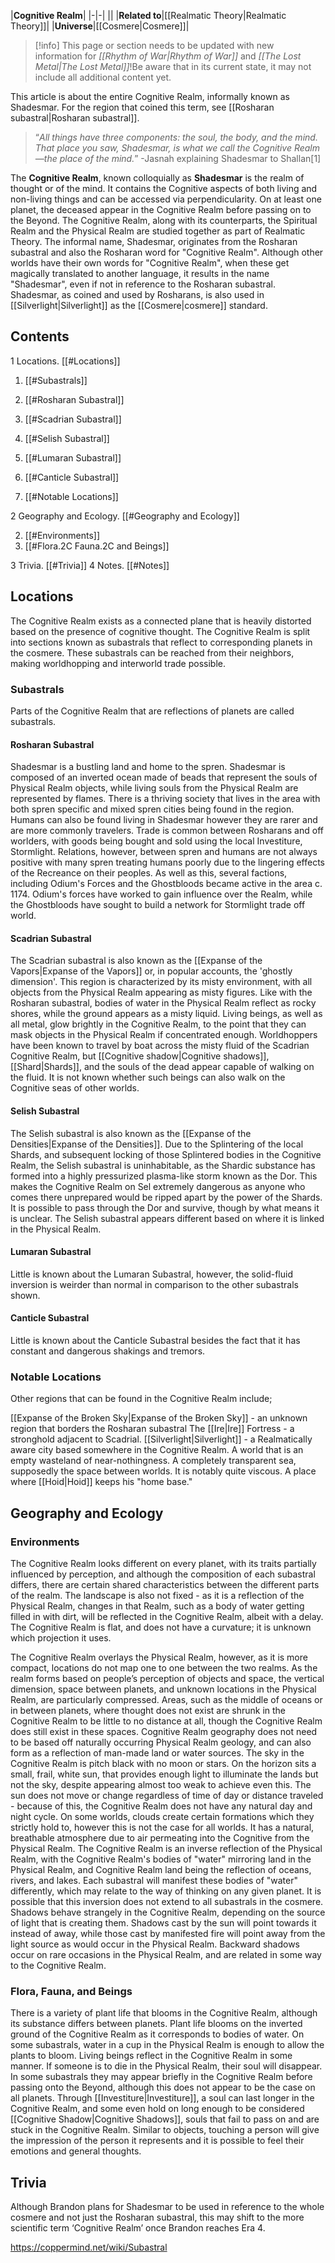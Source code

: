 |**Cognitive Realm**|
|-|-|
||
|**Related to**|[[Realmatic Theory\|Realmatic Theory]]|
|**Universe**|[[Cosmere\|Cosmere]]|

> [!info] This page or section needs to be updated with new information for *[[Rhythm of War\|Rhythm of War]]* and *[[The Lost Metal\|The Lost Metal]]*!Be aware that in its current state, it may not include all additional content yet.

This article is about the entire Cognitive Realm, informally known as Shadesmar. For the region that coined this term, see [[Rosharan subastral\|Rosharan subastral]].
>“*All things have three components: the soul, the body, and the mind. That place you saw, Shadesmar, is what we call the Cognitive Realm—the place of the mind.*”
\-Jasnah explaining Shadesmar to Shallan[1]


The **Cognitive Realm**, known colloquially as **Shadesmar** is the realm of thought or of the mind. It contains the Cognitive aspects of both living and non-living things and can be accessed via perpendicularity. On at least one planet, the deceased appear in the Cognitive Realm before passing on to the Beyond. The Cognitive Realm, along with its counterparts, the Spiritual Realm and the Physical Realm are studied together as part of Realmatic Theory.
The informal name, Shadesmar, originates from the Rosharan subastral and also the Rosharan word for "Cognitive Realm". Although other worlds have their own words for "Cognitive Realm", when these get magically translated to another language, it results in the name "Shadesmar", even if not in reference to the Rosharan subastral. Shadesmar, as coined and used by Rosharans, is also used in [[Silverlight\|Silverlight]] as the [[Cosmere\|cosmere]] standard.

## Contents

1 Locations. [[#Locations]] 

1. [[#Subastrals]] 

1. [[#Rosharan Subastral]] 
1. [[#Scadrian Subastral]] 
1. [[#Selish Subastral]] 
1. [[#Lumaran Subastral]] 
1. [[#Canticle Subastral]] 


1. [[#Notable Locations]] 


2 Geography and Ecology. [[#Geography and Ecology]] 

2. [[#Environments]] 
2. [[#Flora.2C Fauna.2C and Beings]] 


3 Trivia. [[#Trivia]] 
4 Notes. [[#Notes]] 


## Locations
The Cognitive Realm exists as a connected plane that is heavily distorted based on the presence of cognitive thought. The Cognitive Realm is split into sections known as subastrals that reflect to corresponding planets in the cosmere. These subastrals can be reached from their neighbors, making worldhopping and interworld trade possible.

### Subastrals
Parts of the Cognitive Realm that are reflections of planets are called subastrals.

#### Rosharan Subastral

 
Shadesmar is a bustling land and home to the spren. Shadesmar is composed of an inverted ocean made of beads that represent the souls of Physical Realm objects, while living souls from the Physical Realm are represented by flames. There is a thriving society that lives in the area with both spren specific and mixed spren cities being found in the region. Humans can also be found living in Shadesmar however they are rarer and are more commonly travelers. Trade is common between Rosharans and off worlders, with goods being bought and sold using the local Investiture, Stormlight. Relations, however, between spren and humans are not always positive with many spren treating humans poorly due to the lingering effects of the Recreance on their peoples. As well as this, several factions, including Odium's Forces and the Ghostbloods became active in the area c. 1174. Odium's forces have worked to gain influence over the Realm, while the Ghostbloods have sought to build a network for Stormlight trade off world.

#### Scadrian Subastral
The Scadrian subastral is also known as the [[Expanse of the Vapors\|Expanse of the Vapors]] or, in popular accounts, the 'ghostly dimension'. This region is characterized by its misty environment, with all objects from the Physical Realm appearing as misty figures. Like with the Rosharan subastral, bodies of water in the Physical Realm reflect as rocky shores, while the ground appears as a misty liquid. Living beings, as well as all metal, glow brightly in the Cognitive Realm, to the point that they can mask objects in the Physical Realm if concentrated enough.
Worldhoppers have been known to travel by boat across the misty fluid of the Scadrian Cognitive Realm, but [[Cognitive shadow\|Cognitive shadows]], [[Shard\|Shards]], and the souls of the dead appear capable of walking on the fluid. It is not known whether such beings can also walk on the Cognitive seas of other worlds.

#### Selish Subastral
The Selish subastral is also known as the [[Expanse of the Densities\|Expanse of the Densities]]. Due to the Splintering of the local Shards, and subsequent locking of those Splintered bodies in the Cognitive Realm, the Selish subastral is uninhabitable, as the Shardic substance has formed into a highly pressurized plasma-like storm known as the Dor. This makes the Cognitive Realm on Sel extremely dangerous as anyone who comes there unprepared would be ripped apart by the power of the Shards. It is possible to pass through the Dor and survive, though by what means it is unclear.
The Selish subastral appears different based on where it is linked in the Physical Realm.

#### Lumaran Subastral
Little is known about the Lumaran Subastral, however, the solid-fluid inversion is weirder than normal in comparison to the other subastrals shown.

#### Canticle Subastral
Little is known about the Canticle Subastral besides the fact that it has constant and dangerous shakings and tremors.

### Notable Locations
Other regions that can be found in the Cognitive Realm include;

[[Expanse of the Broken Sky\|Expanse of the Broken Sky]] - an unknown region that borders the Rosharan subastral
The [[Ire\|Ire]] Fortress - a stronghold adjacent to Scadrial.
[[Silverlight\|Silverlight]] - a Realmatically aware city based somewhere in the Cognitive Realm.
A world that is an empty wasteland of near-nothingness.
A completely transparent sea, supposedly the space between worlds. It is notably quite viscous.
A place where [[Hoid\|Hoid]] keeps his "home base."
## Geography and Ecology
### Environments
The Cognitive Realm looks different on every planet, with its traits partially influenced by perception, and although the composition of each subastral differs, there are certain shared characteristics between the different parts of the realm. The landscape is also not fixed - as it is a reflection of the Physical Realm, changes in that Realm, such as a body of water getting filled in with dirt, will be reflected in the Cognitive Realm, albeit with a delay. The Cognitive Realm is flat, and does not have a curvature; it is unknown which projection it uses.

 
The Cognitive Realm overlays the Physical Realm, however, as it is more compact, locations do not map one to one between the two realms. As the realm forms based on people’s perception of objects and space, the vertical dimension, space between planets, and unknown locations in the Physical Realm, are particularly compressed. Areas, such as the middle of oceans or in between planets, where thought does not exist are shrunk in the Cognitive Realm to be little to no distance at all, though the Cognitive Realm does still exist in these spaces. Cognitive Realm geography does not need to be based off naturally occurring Physical Realm geology, and can also form as a reflection of man-made land or water sources.
The sky in the Cognitive Realm is pitch black with no moon or stars. On the horizon sits a small, frail, white sun, that provides enough light to illuminate the lands but not the sky, despite appearing almost too weak to achieve even this. The sun does not move or change regardless of time of day or distance traveled - because of this, the Cognitive Realm does not have any natural day and night cycle. On some worlds, clouds create certain formations which they strictly hold to, however this is not the case for all worlds. It has a natural, breathable atmosphere due to air permeating into the Cognitive from the Physical Realm.
The Cognitive Realm is an inverse reflection of the Physical Realm, with the Cognitive Realm's bodies of "water" mirroring land in the Physical Realm, and Cognitive Realm land being the reflection of oceans, rivers, and lakes. Each subastral will manifest these bodies of "water" differently, which may relate to the way of thinking on any given planet. It is possible that this inversion does not extend to all subastrals in the cosmere.
Shadows behave strangely in the Cognitive Realm, depending on the source of light that is creating them. Shadows cast by the sun will point towards it instead of away, while those cast by manifested fire will point away from the light source as would occur in the Physical Realm. Backward shadows occur on rare occasions in the Physical Realm, and are related in some way to the Cognitive Realm.

### Flora, Fauna, and Beings
There is a variety of plant life that blooms in the Cognitive Realm, although its substance differs between planets. Plant life blooms on the inverted ground of the Cognitive Realm as it corresponds to bodies of water. On some subastrals, water in a cup in the Physical Realm is enough to allow the plants to bloom.
Living beings reflect in the Cognitive Realm in some manner. If someone is to die in the Physical Realm, their soul will disappear. In some subastrals they may appear briefly in the Cognitive Realm before passing onto the Beyond, although this does not appear to be the case on all planets. Through [[Investiture\|Investiture]], a soul can last longer in the Cognitive Realm, and some even hold on long enough to be considered [[Cognitive Shadow\|Cognitive Shadows]], souls that fail to pass on and are stuck in the Cognitive Realm. Similar to objects, touching a person will give the impression of the person it represents and it is possible to feel their emotions and general thoughts.

## Trivia
Although Brandon plans for Shadesmar to be used in reference to the whole cosmere and not just the Rosharan subastral, this may shift to the more scientific term ‘Cognitive Realm’ once Brandon reaches Era 4.


https://coppermind.net/wiki/Subastral